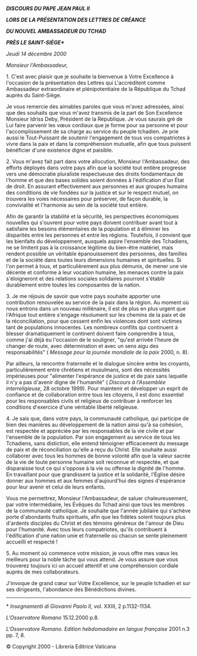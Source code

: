 ***DISCOURS DU PAPE JEAN PAUL II***

***LORS DE LA PRÉSENTATION DES LETTRES DE CRÉANCE***

***DU NOUVEL AMBASSADEUR DU TCHAD***

***PRÈS LE SAINT-SIÈGE\****

*Jeudi 14 décembre 2000*

*Monsieur l'Ambassadeur,*

1\. C'est avec plaisir que je souhaite la bienvenue à Votre Excellence à l'occasion de la présentation des Lettres qui L'accréditent comme Ambassadeur extraordinaire et plénipotentiaire de la République du Tchad auprès du Saint-Siège.

Je vous remercie des aimables paroles que vous m'avez adressées, ainsi que des souhaits que vous m'avez transmis de la part de Son Excellence Monsieur Idriss Deby, Président de la République. Je vous saurais gré de Lui faire parvenir les vœux cordiaux que je forme pour sa personne et pour l'accomplissement de sa charge au service du peuple tchadien. Je prie aussi le Tout-Puissant de soutenir l'engagement de tous vos compatriotes à vivre dans la paix et dans la compréhension mutuelle, afin que tous puissent bénéficier d'une existence digne et paisible.

2\. Vous m'avez fait part dans votre allocution, Monsieur l'Ambassadeur, des efforts déployés dans votre pays afin que la société tout entière progresse vers une démocratie pluraliste respectueuse des droits fondamentaux de l'homme et que des bases solides soient données à l'édification d'un État de droit. En assurant effectivement aux personnes et aux groupes humains des conditions de vie fondées sur la justice et sur le respect mutuel, on trouvera les voies nécessaires pour préserver, de façon durable, la convivialité et l'harmonie au sein de la société tout entière.

Afin de garantir la stabilité et la sécurité, les perspectives économiques nouvelles qui s'ouvrent pour votre pays doivent contribuer avant tout à satisfaire les besoins élémentaires de la population et à éliminer les disparités entre les personnes et entre les régions. Toutefois, il convient que les bienfaits du développement, auxquels aspire l'ensemble des Tchadiens, ne se limitent pas à la croissance légitime du bien-être matériel, mais rendent possible un véritable épanouissement des personnes, des familles et de la société dans toutes leurs dimensions humaines et spirituelles. Si l'on permet à tous, et particulièrement aux plus démunis, de mener une vie décente et conforme à leur vocation humaine, les menaces contre la paix s'éloigneront et des relations sociales solidaires pourront s'établir durablement entre toutes les composantes de la nation.

3\. Je me réjouis de savoir que votre pays souhaite apporter une contribution renouvelée au service de la paix dans la région. Au moment où nous entrons dans un nouveau millénaire, il est de plus en plus urgent que l'Afrique tout entière s'engage résolument sur les chemins de la paix et de la réconciliation, pour que cessent enfin les violences dont sont victimes tant de populations innocentes. Les nombreux conflits qui continuent à blesser dramatiquement le continent doivent faire comprendre à tous, comme j'ai déjà eu l'occasion de le souligner, "qu'est arrivée l'heure de changer de route, avec détermination et avec un sens aigu des responsabilités" ( *Message pour la journée mondiale de la paix* 2000, n. 8).

Par ailleurs, la rencontre fraternelle et le dialogue sincère entre les croyants, particulièrement entre chrétiens et musulmans, sont des nécessités impérieuses pour "alimenter l'espérance de justice et de paix sans laquelle il n'y a pas d'avenir digne de l'humanité" ( *Discours à l'Assemblée interreligieuse*, 28 octobre 1999). Pour maintenir et développer un esprit de confiance et de collaboration entre tous les citoyens, il est donc essentiel pour les responsables civils et religieux de contribuer à renforcer les conditions d'exercice d'une véritable liberté religieuse.

4\. Je sais que, dans votre pays, la communauté catholique, qui participe de bien des manières au développement de la nation ainsi qu'à sa cohésion, est respectée et appréciée par les responsables de la vie civile et par l'ensemble de la population. Par son engagement au service de tous les Tchadiens, sans distiction, elle entend témoigner efficacement du message de paix et de réconciliation qu'elle a reçu du Christ. Elle souhaite aussi collaborer avec tous les hommes de bonne volonté afin que la valeur sacrée de la vie de toute personne humaine soit reconnue et respectée, et que disparaisse tout ce qui s'oppose à la vie ou offense la dignité de l'homme. En travaillant pour que grandissent la justice et la solidarité, l'Église désire donner aux hommes et aux femmes d'aujourd'hui des signes d'espérance pour leur avenir et celui de leurs enfants.

Vous me permettrez, Monsieur l'Ambassadeur, de saluer chaleureusement, par votre intermédiaire, les Évêques du Tchad ainsi que tous les membres de la communauté catholique. Je souhaite que l'année jubilaire qui s'achève porte d'abondants fruits spirituels, afin que les fidèles soient toujours plus d'ardents disciples du Christ et des témoins généreux de l'amour de Dieu pour l'humanité. Avec tous leurs compatriotes, qu'ils contribuent à l'édification d'une nation unie et fraternelle où chacun se sente pleinement accueilli et respecté !

5\. Au moment où commence votre mission, je vous offre mes vœux les meilleurs pour la noble tâche qui vous attend. Je vous assure que vous trouverez toujours ici un accueil attentif et une compréhension cordiale auprès de mes collaborateurs.

J'invoque de grand cœur sur Votre Excellence, sur le peuple tchadien et sur ses dirigeants, l'abondance des Bénédictions divines.

* * *

\* *Insegnamenti di Giovanni Paolo II,* vol. XXIII, 2 p.1132-1134.

*L'Osservatore Romano* 15.12.2000 p.8.

*L'Osservatore Romano. Edition hebdomadaire en langue française* 2001 n.3 pp. 7, 8.

© Copyright 2000 - Libreria Editrice Vaticana